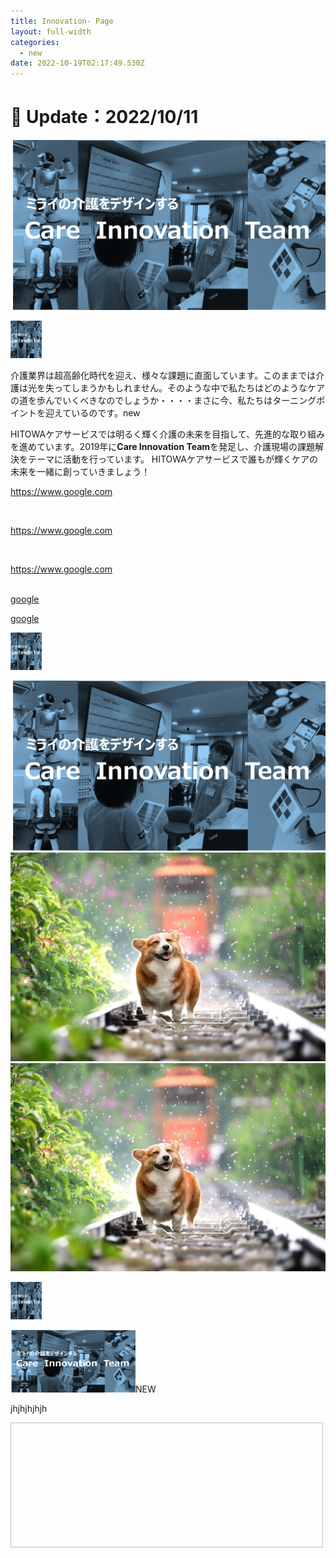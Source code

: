 ```yaml
---
title: Innovation- Page
layout: full-width
categories:
  - new
date: 2022-10-19T02:17:49.530Z
---
```

<h1 class="black-600 text-right text-xs"> 🔄 Update：2022/10/11</h1>

![](/images/hi1.png)

<img src="/images/hi1.png" width="50" height="60"></img>

介護業界は超高齢化時代を迎え、様々な課題に直面しています。このままでは介護は光を失ってしまうかもしれません。そのような中で私たちはどのようなケアの道を歩んでいくべきなのでしょうか・・・・まさに今、私たちはターニングポイントを迎えているのです。new

HITOWAケアサービスでは明るく輝く介護の未来を目指して、先進的な取り組みを進めています。2019年に**Care Innovation Team**を発足し、介護現場の課題解決をテーマに活動を行っています。 HITOWAケアサービスで誰もが輝くケアの未来を一緒に創っていきましょう！<br>

<div class="bg-green-400 bg-opacity-50 p-2 w-full h-full">

<span class="text-xl text-green-500 font-bold"><https://www.google.com></span>

</div><br>

<div class="bg-yellow-400 bg-opacity-50 p-2 w-full h-full">

<span class="text-xl text-green-500 font-bold"><https://www.google.com></span>

</div><br>

<div class="bg-red-400 bg-opacity-50 p-2 w-full h-full">

<span class="text-xl text-green-500 font-bold"><https://www.google.com></span>

</div><br>

<div class="bg-red-400 bg-opacity-50 p-2 w-full h-full">
<a href="https://www.google.com">google</a>
</div>

<a href="https://www.google.com">google</a>

<img src="/images/hi1.png" width="50" height="60"></img>

<img class="w-96 h-96 rounded-full"  src="/images/hi1.png" alt="image description">

<br>

<img class="object-center  w-30 h-70" src="/images/corgi-gaf458b48c_1920.jpg">

<img class="object-none object-right bg-yellow-300 w-24 h-24 ..." src="/images/corgi-gaf458b48c_1920.jpg">

<img src="/images/hi1.png" width="50" height="60"></img>

<img src="/images/hi1.png" width="200" height="100">NEW</img>

j﻿hjhjhjhjh

<div class="w-full h-full bg-norepeat bg-cover" s﻿tyle="background-image:url('https://images.app.goo.gl/MJrzQhhHj8dmHLsx5');">

</div>

<img class="/images/corgi-gaf458b48c_1920.jpg" width="500" height="200">